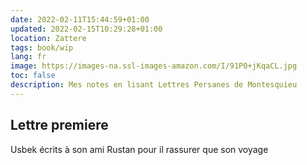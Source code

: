 ```yaml
---
date: 2022-02-11T15:44:59+01:00
updated: 2022-02-15T10:29:28+01:00
location: Zattere
tags: book/wip
lang: fr
image: https://images-na.ssl-images-amazon.com/I/91P0+jKqaCL.jpg
toc: false
description: Mes notes en lisant Lettres Persanes de Montesquieu
---
```

## Lettre premiere

Usbek écrits à son ami Rustan pour il rassurer que son voyage 
